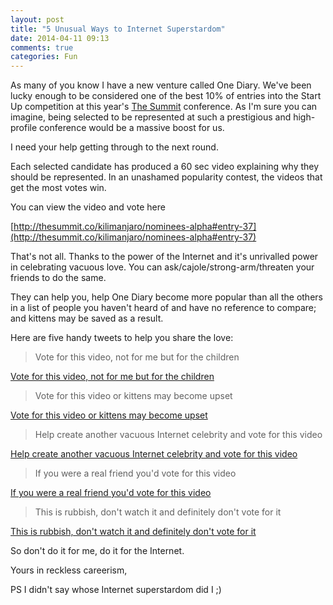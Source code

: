 ```yaml
---
layout: post
title: "5 Unusual Ways to Internet Superstardom"
date: 2014-04-11 09:13
comments: true
categories: Fun
---
```


As many of you know I have a new venture called One Diary. We've been lucky enough to be considered one of the best 10% of entries into the Start Up competition at this year's [The Summit](http://thesummit.co) conference. As I'm sure you can imagine, being selected to be represented at such a prestigious and high-profile conference would be a massive boost for us.

I need your help getting through to the next round.

Each selected candidate has produced a 60 sec video explaining why they should be represented. In an unashamed popularity contest, the videos that get the most votes win.

You can view the video and vote here

[http://thesummit.co/kilimanjaro/nominees-alpha#entry-37](http://thesummit.co/kilimanjaro/nominees-alpha#entry-37)

That's not all. Thanks to the power of the Internet and it's unrivalled power in celebrating vacuous love. You can ask/cajole/strong-arm/threaten your friends to do the same.

They can help you, help One Diary become more popular than all the others in a list of people you haven't heard of and have no reference to compare; and kittens may be saved as a result.

Here are five handy tweets to help you share the love:

> Vote for this video, not for me but for the children

<a href="https://twitter.com/share" class="twitter-share-button" data-lang="en" data-url="http://thesummit.co/kilimanjaro/nominees-alpha#entry-37" data-count="none" data-size="large" data-related="onediaryapp" data-text="Vote for this video, not for me but for the children">Vote for this video, not for me but for the children</a>

> Vote for this video or kittens may become upset

<a href="https://twitter.com/share" class="twitter-share-button" data-lang="en" data-url="http://thesummit.co/kilimanjaro/nominees-alpha#entry-37" data-count="none" data-size="large" data-related="onediaryapp" data-text="Vote for this video or kittens may become upset">Vote for this video or kittens may become upset</a>

> Help create another vacuous Internet celebrity and vote for this video

<a href="https://twitter.com/share" class="twitter-share-button" data-lang="en" data-url="http://thesummit.co/kilimanjaro/nominees-alpha#entry-37" data-count="none" data-size="large" data-related="onediaryapp" data-text="Help create another vacuous Internet celebrity and vote for this video">Help create another vacuous Internet celebrity and vote for this video</a>

> If you were a real friend you'd vote for this video

<a href="https://twitter.com/share" class="twitter-share-button" data-lang="en" data-url="http://thesummit.co/kilimanjaro/nominees-alpha#entry-37" data-count="none" data-size="large" data-related="onediaryapp" data-text="If you were a real friend you'd vote for this video">If you were a real friend you'd vote for this video</a>

> This is rubbish, don't watch it and definitely don't vote for it

<a href="https://twitter.com/share" class="twitter-share-button" data-lang="en" data-url="http://thesummit.co/kilimanjaro/nominees-alpha#entry-37" data-count="none" data-size="large" data-related="onediaryapp" data-text="This is rubbish, don't watch it and definitely don't vote for it">This is rubbish, don't watch it and definitely don't vote for it</a>

So don't do it for me, do it for the Internet.

Yours in reckless careerism,

PS I didn't say whose Internet superstardom did I ;)
